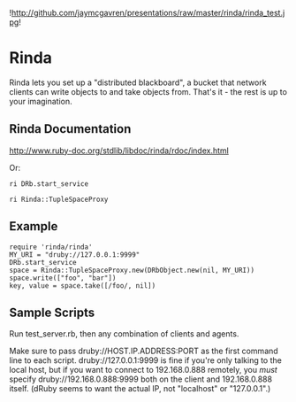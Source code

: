 !http://github.com/jaymcgavren/presentations/raw/master/rinda/rinda_test.jpg!

Rinda
=====

Rinda lets you set up a "distributed blackboard", a bucket that network clients can write objects to and take objects from.  That's it - the rest is up to your imagination.

## Rinda Documentation

http://www.ruby-doc.org/stdlib/libdoc/rinda/rdoc/index.html

Or:

    ri DRb.start_service
  
    ri Rinda::TupleSpaceProxy
  
## Example

    require 'rinda/rinda'
    MY_URI = "druby://127.0.0.1:9999"
    DRb.start_service 
    space = Rinda::TupleSpaceProxy.new(DRbObject.new(nil, MY_URI))
    space.write(["foo", "bar"])
    key, value = space.take([/foo/, nil])

## Sample Scripts

Run test_server.rb, then any combination of clients and agents.

Make sure to pass druby://HOST.IP.ADDRESS:PORT as the first command line to each script.  druby://127.0.0.1:9999 is fine if you're only talking to the local host, but if you want to connect to 192.168.0.888 remotely, you *must* specify druby://192.168.0.888:9999 both on the client and 192.168.0.888 itself.  (dRuby seems to want the actual IP, not "localhost" or "127.0.0.1".)